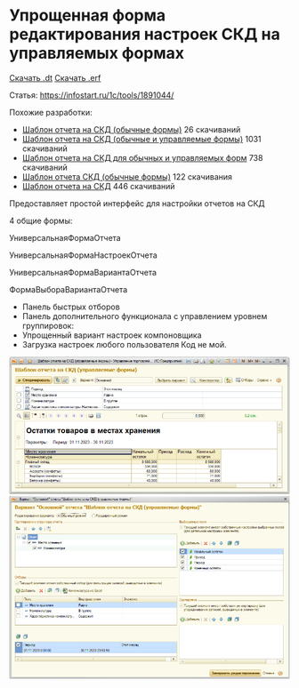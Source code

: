 # Упрощенная форма редактирования настроек СКД на управляемых формах

[Скачать .dt](https://github.com/kuzyara/ManagedFormesReports/raw/main/ManagedFormesReports.dt) [Скачать .erf](https://github.com/kuzyara/ManagedFormesReports/blob/main/ШаблонОтчетаНаСКДУправляемыеФормы.erf)

Статья: https://infostart.ru/1c/tools/1891044/

Похожие разработки:
- [Шаблон отчета на СКД (обычные формы)](https://infostart.ru/1c/tools/1604312/) 26 скачиваний
- [Шаблон отчета на СКД (обычные и управляемые формы)](https://infostart.ru/1c/tools/242708/) 1031 скачиваний
- [Шаблон отчета на СКД для обычных и управляемых форм](https://infostart.ru/1c/tools/272681/) 738 скачиваний
- [Шаблон отчета СКД (обычные формы)](https://infostart.ru/1c/reports/1025294/) 122 скачивания
- [Шаблон отчета на СКД](https://infostart.ru/1c/tools/137460/) 446 скачиваний

Предоставляет простой интерфейс для настройки отчетов на СКД

4 общие формы:

УниверсальнаяФормаОтчета

УниверсальнаяФормаНастроекОтчета

УниверсальнаяФормаВариантаОтчета

ФормаВыбораВариантаОтчета
- Панель быстрых отборов
- Панель дополнительного функционала с управлением уровнем группировок:
- Упрощенный вариант настроек компоновщика
- Загрузка настроек любого пользователя
Код не мой.

![image](MainForm.png)
![image](SettingsForm.png)
